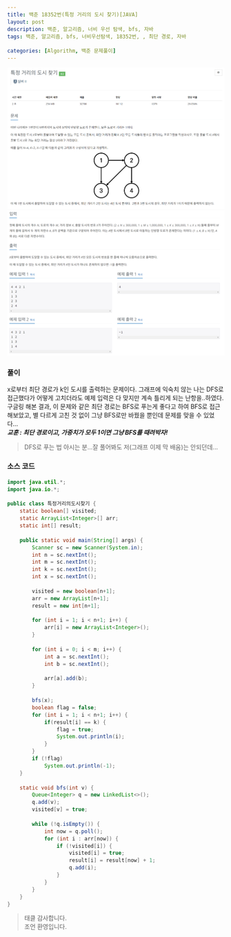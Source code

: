 ```yaml
---
title: 백준 18352번(특정 거리의 도시 찾기)[JAVA]
layout: post
description: 백준, 알고리즘, 너비 우선 탐색, bfs, 자바
tags: 백준, 알고리즘, bfs, 너비우선탐색, 18352번, , 최단 경로, 자바

categories: [Algorithm, 백준 문제풀이]
---
```


![18352-1](/assets/img/18352-1.png)<br/>
![18352-2](/assets/img/18352-2.png)


### __풀이__
x로부터 최단 경로가 k인 도시를 출력하는 문제이다. 그래프에 익숙치 않는 나는 DFS로 접근했다가 어떻게 고치더라도 예제 입력은 다 맞지만 계속 틀리게 되는 난항을..하였다. 구글링 해본 결과, 이 문제와 같은 최단 경로는 BFS로 푸는게 좋다고 하여 BFS로 접근해보았고, 별 다르게 고친 것 없이 그냥 BFS로만 바꿨을 뿐인데 문제를 맞을 수 있었다...
<br/>
___교훈 : 최단 경로이고, 가중치가 모두 1이면 그냥 BFS를 때려박자!___
<br/>

>DFS로 푸는 법 아시는 분...잘 풀어봐도 저(그래프 이제 막 배움)는 안되던데...


### __소스 코드__ 

```java
import java.util.*;
import java.io.*;

public class 특정거리의도시찾기 {
	static boolean[] visited;
	static ArrayList<Integer>[] arr;
	static int[] result;
	
	public static void main(String[] args) {
		Scanner sc = new Scanner(System.in);
		int n = sc.nextInt();
		int m = sc.nextInt();
		int k = sc.nextInt();
		int x = sc.nextInt();
		
		visited = new boolean[n+1];
		arr = new ArrayList[n+1];
		result = new int[n+1];
		
		for (int i = 1; i < n+1; i++) {
			arr[i] = new ArrayList<Integer>();
		}
		
		for (int i = 0; i < m; i++) {
			int a = sc.nextInt();
			int b = sc.nextInt();
			
			arr[a].add(b);
		}
		
		bfs(x);
		boolean flag = false;
		for (int i = 1; i < n+1; i++) {
			if(result[i] == k) {
				flag = true;
				System.out.println(i);
			}
		}
		if (!flag)
			System.out.println(-1);
	}
	
	static void bfs(int v) {
		Queue<Integer> q = new LinkedList<>();
		q.add(v);
		visited[v] = true;
		
		while (!q.isEmpty()) {
			int now = q.poll();
			for (int i : arr[now]) {
				if (!visited[i]) {
					visited[i] = true;
					result[i] = result[now] + 1;
					q.add(i);
				}
			}
		}
	}
}
```

> 태클 감사합니다.<br/>
> 조언 환영입니다.